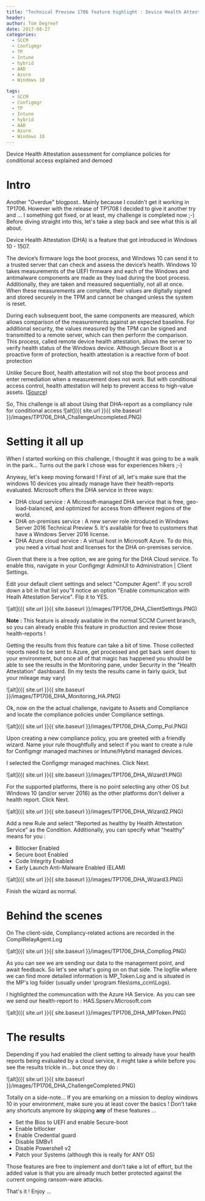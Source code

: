 ```yaml
---
title: "Technical Preview 1706 feature highlight : Device Health Attestation assessment for compliance policies for conditional access"
header:
author: Tom Degreef
date: 2017-08-27
categories:
  - SCCM
  - Configmgr
  - TP
  - Intune
  - hybrid
  - AAD
  - Azure
  - Windows 10

tags:
  - SCCM
  - Configmgr
  - TP
  - Intune
  - hybrid
  - AAD
  - Azure
  - Windows 10
---
```


Device Health Attestation assessment for compliance policies for conditional access explained and demoed

# Intro #

Another "Overdue" blogpost.. Mainly because I couldn't get it working in TP1706. However with the release of TP1708 I decided to give it another try and ... I something got fixed, or at least, my challenge is completed now ;-) Before diving straight into this, let's take a step back and see what this is all about.

Device Health Attestation (DHA) is a feature that got introduced in Windows 10 - 1507.

The device’s firmware logs the boot process, and Windows 10 can send it to a trusted server that can check and assess the device’s health.
Windows 10 takes measurements of the UEFI firmware and each of the Windows and antimalware components are made as they load during the boot process. Additionally, they are taken and measured sequentially, not all at once. When these measurements are complete, their values are digitally signed and stored securely in the TPM and cannot be changed unless the system is reset.

During each subsequent boot, the same components are measured, which allows comparison of the measurements against an expected baseline. For additional security, the values measured by the TPM can be signed and transmitted to a remote server, which can then perform the comparison. This process, called remote device health attestation, allows the server to verify health status of the Windows device.
Although Secure Boot is a proactive form of protection, health attestation is a reactive form of boot protection

Unlike Secure Boot, health attestation will not stop the boot process and enter remediation when a measurement does not work. But with conditional access control, health attestation will help to prevent access to high-value assets. ([Source](https://docs.microsoft.com/en-us/windows/device-security/protect-high-value-assets-by-controlling-the-health-of-windows-10-based-devices))

So, This challenge is all about Using that DHA-report as a compliancy rule for conditional access
![alt]({{ site.url }}{{ site.baseurl }}/images/TP1706_DHA_ChallengeUncompleted.PNG)

# Setting it all up #

When I started working on this challenge, I thought it was going to be a walk in the park... Turns out the park I chose was for experiences hikers ;-)

Anyway, let's keep moving forward ! First of all, let's make sure that the windows 10 devices you already manage have their health-reports evaluated. Microsoft offers the DHA service in three ways:
- DHA cloud service : A Microsoft-managed DHA service that is free, geo-load-balanced, and optimized for access from different regions of the world.
- DHA on-premises service : A new server role introduced in Windows Server 2016 Technical Preview 5. It's available for free to customers that have a Windows Server 2016 license.
- DHA Azure cloud service : A virtual host in Microsoft Azure. To do this, you need a virtual host and licenses for the DHA on-premises service.

Given that there is a free option, we are going for the DHA Cloud service. To enable this, navigate in your Configmgr AdminUI to Administration | Client Settings.

Edit your default client settings and select "Computer Agent". If you scroll down a bit in that list you"ll notice an option "Enable communication with Healh Attestation Service". Flip it to YES.

![alt]({{ site.url }}{{ site.baseurl }}/images/TP1706_DHA_ClientSettings.PNG)

**Note :** This feature is already available in the normal SCCM Current branch, so you can already enable this feature in production and review those health-reports !

Getting the results from this feature can take a bit of time. Those collected reports need to be sent to Azure, get processed and get back sent down to your environment, but once all of that magic has happened you should be able to see the results in the Monitoring pane, under Security in the "Health Attestation" dashboard.
(In my tests the results came in fairly quick, but your mileage may vary)

![alt]({{ site.url }}{{ site.baseurl }}/images/TP1706_DHA_Monitoring_HA.PNG)

Ok, now on the the actual challenge, navigate to Assets and Compliance and locate the compliance policies under Compliance settings.

![alt]({{ site.url }}{{ site.baseurl }}/images/TP1706_DHA_Comp_Pol.PNG)

Upon creating a new compliance policy, you are greeted with a friendly wizard. Name your rule thoughtfully and select if you want to create a rule for Configmgr managed machines or Intune/Hybrid managed devices. 

I selected the Configmgr managed machines. Click Next.

![alt]({{ site.url }}{{ site.baseurl }}/images/TP1706_DHA_Wizard1.PNG)

For the supported platforms, there is no point selecting any other OS but Windows 10 (and/or server 2016) as the other platforms don't deliver a health report. Click Next.

![alt]({{ site.url }}{{ site.baseurl }}/images/TP1706_DHA_Wizard2.PNG)

Add a new Rule and select "Reported as healthy by Health Attestation Service" as the Condition.
Additionally, you can specify what "healthy" means for you :

- Bitlocker Enabled 
- Secure boot Enabled
- Code Integrity Enabled
- Early Launch Anti-Malware Enabled (ELAM)

![alt]({{ site.url }}{{ site.baseurl }}/images/TP1706_DHA_Wizard3.PNG)

Finish the wizard as normal.

# Behind the scenes #

On The client-side, Compliancy-related actions are recorded in the ComplRelayAgent.Log

![alt]({{ site.url }}{{ site.baseurl }}/images/TP1706_DHA_Compllog.PNG)

As you can see we are sending our data to the management point, and await feedback. So let's see what's going on on that side.
The logfile where we can find more detailed information is MP_Token.Log and is situated in the MP's log folder (usually under \program files\sms_ccm\Logs).

I highlighted the communcation with the Azure HA Service. As you can see we send our health-report to : HAS.Spserv.Microsoft.com

![alt]({{ site.url }}{{ site.baseurl }}/images/TP1706_DHA_MPToken.PNG)

# The results #

Depending if you had enabled the client setting to already have your health reports being evaluated by a cloud service, it might take a while before you see the results trickle in... but once they do :

![alt]({{ site.url }}{{ site.baseurl }}/images/TP1706_DHA_ChallengeCompleted.PNG)

Totally on a side-note... If you are emarking on a mission to deploy windows 10 in your environment, make sure you at least cover the basics ! Don't take any shortcuts anymore by skipping **any** of these features ...

- Set the Bios to UEFI and enable Secure-boot
- Enable bitlocker
- Enable Credential guard
- Disable SMBv1
- Disable Powershell v2
- Patch your Systems (although this is really for ANY OS)

Those features are free to implement and don't take a lot of effort, but the added value is that you are already much better protected against the current ongoing ransom-ware attacks.


That's it ! Enjoy ...